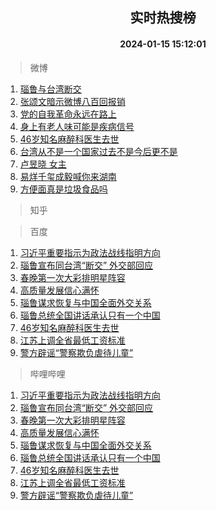 <div align="center"><h2>实时热搜榜</h2><h4>2024-01-15 15:12:01</h4></div>

> 微博  

1. [瑙鲁与台湾断交](https://s.weibo.com/weibo?q=%23%E7%91%99%E9%B2%81%E4%B8%8E%E5%8F%B0%E6%B9%BE%E6%96%AD%E4%BA%A4%23&t=31&band_rank=1&Refer=top)<br />
2. [张颂文暗示微博八百回报销](https://s.weibo.com/weibo?q=%E5%BC%A0%E9%A2%82%E6%96%87%E6%9A%97%E7%A4%BA%E5%BE%AE%E5%8D%9A%E5%85%AB%E7%99%BE%E5%9B%9E%E6%8A%A5%E9%94%80&t=31&band_rank=2&Refer=top)<br />
3. [党的自我革命永远在路上](https://s.weibo.com/weibo?q=%23%E5%85%9A%E7%9A%84%E8%87%AA%E6%88%91%E9%9D%A9%E5%91%BD%E6%B0%B8%E8%BF%9C%E5%9C%A8%E8%B7%AF%E4%B8%8A%23&t=31&band_rank=3&Refer=top)<br />
4. [身上有老人味可能是疾病信号](https://s.weibo.com/weibo?q=%23%E8%BA%AB%E4%B8%8A%E6%9C%89%E8%80%81%E4%BA%BA%E5%91%B3%E5%8F%AF%E8%83%BD%E6%98%AF%E7%96%BE%E7%97%85%E4%BF%A1%E5%8F%B7%23&t=31&band_rank=4&Refer=top)<br />
5. [46岁知名麻醉科医生去世](https://s.weibo.com/weibo?q=%2346%E5%B2%81%E7%9F%A5%E5%90%8D%E9%BA%BB%E9%86%89%E7%A7%91%E5%8C%BB%E7%94%9F%E5%8E%BB%E4%B8%96%23&t=31&band_rank=5&Refer=top)<br />
6. [台湾从不是一个国家过去不是今后更不是](https://s.weibo.com/weibo?q=%23%E5%8F%B0%E6%B9%BE%E4%BB%8E%E4%B8%8D%E6%98%AF%E4%B8%80%E4%B8%AA%E5%9B%BD%E5%AE%B6%E8%BF%87%E5%8E%BB%E4%B8%8D%E6%98%AF%E4%BB%8A%E5%90%8E%E6%9B%B4%E4%B8%8D%E6%98%AF%23&t=31&band_rank=6&Refer=top)<br />
7. [卢昱晓 女主](https://s.weibo.com/weibo?q=%E5%8D%A2%E6%98%B1%E6%99%93%20%E5%A5%B3%E4%B8%BB&t=31&band_rank=7&Refer=top)<br />
8. [易烊千玺成毅喊你来湖南](https://s.weibo.com/weibo?q=%E6%98%93%E7%83%8A%E5%8D%83%E7%8E%BA%E6%88%90%E6%AF%85%E5%96%8A%E4%BD%A0%E6%9D%A5%E6%B9%96%E5%8D%97&t=31&band_rank=8&Refer=top)<br />
9. [方便面真是垃圾食品吗](https://s.weibo.com/weibo?q=%23%E6%96%B9%E4%BE%BF%E9%9D%A2%E7%9C%9F%E6%98%AF%E5%9E%83%E5%9C%BE%E9%A3%9F%E5%93%81%E5%90%97%23&t=31&band_rank=9&Refer=top)<br />

> 知乎  


> 百度  

1. [习近平重要指示为政法战线指明方向](https://www.baidu.com/s?wd=%E4%B9%A0%E8%BF%91%E5%B9%B3%E9%87%8D%E8%A6%81%E6%8C%87%E7%A4%BA%E4%B8%BA%E6%94%BF%E6%B3%95%E6%88%98%E7%BA%BF%E6%8C%87%E6%98%8E%E6%96%B9%E5%90%91&sa=fyb_news&rsv_dl=fyb_news)<br />
2. [瑙鲁宣布同台湾“断交” 外交部回应](https://www.baidu.com/s?wd=%E7%91%99%E9%B2%81%E5%AE%A3%E5%B8%83%E5%90%8C%E5%8F%B0%E6%B9%BE%E2%80%9C%E6%96%AD%E4%BA%A4%E2%80%9D+%E5%A4%96%E4%BA%A4%E9%83%A8%E5%9B%9E%E5%BA%94&sa=fyb_news&rsv_dl=fyb_news)<br />
3. [春晚第一次大彩排明星阵容](https://www.baidu.com/s?wd=%E6%98%A5%E6%99%9A%E7%AC%AC%E4%B8%80%E6%AC%A1%E5%A4%A7%E5%BD%A9%E6%8E%92%E6%98%8E%E6%98%9F%E9%98%B5%E5%AE%B9&sa=fyb_news&rsv_dl=fyb_news)<br />
4. [高质量发展信心满怀](https://www.baidu.com/s?wd=%E9%AB%98%E8%B4%A8%E9%87%8F%E5%8F%91%E5%B1%95%E4%BF%A1%E5%BF%83%E6%BB%A1%E6%80%80&sa=fyb_news&rsv_dl=fyb_news)<br />
5. [瑙鲁谋求恢复与中国全面外交关系](https://www.baidu.com/s?wd=%E7%91%99%E9%B2%81%E8%B0%8B%E6%B1%82%E6%81%A2%E5%A4%8D%E4%B8%8E%E4%B8%AD%E5%9B%BD%E5%85%A8%E9%9D%A2%E5%A4%96%E4%BA%A4%E5%85%B3%E7%B3%BB&sa=fyb_news&rsv_dl=fyb_news)<br />
6. [瑙鲁总统全国讲话承认只有一个中国](https://www.baidu.com/s?wd=%E7%91%99%E9%B2%81%E6%80%BB%E7%BB%9F%E5%85%A8%E5%9B%BD%E8%AE%B2%E8%AF%9D%E6%89%BF%E8%AE%A4%E5%8F%AA%E6%9C%89%E4%B8%80%E4%B8%AA%E4%B8%AD%E5%9B%BD&sa=fyb_news&rsv_dl=fyb_news)<br />
7. [46岁知名麻醉科医生去世](https://www.baidu.com/s?wd=46%E5%B2%81%E7%9F%A5%E5%90%8D%E9%BA%BB%E9%86%89%E7%A7%91%E5%8C%BB%E7%94%9F%E5%8E%BB%E4%B8%96&sa=fyb_news&rsv_dl=fyb_news)<br />
8. [江苏上调全省最低工资标准](https://www.baidu.com/s?wd=%E6%B1%9F%E8%8B%8F%E4%B8%8A%E8%B0%83%E5%85%A8%E7%9C%81%E6%9C%80%E4%BD%8E%E5%B7%A5%E8%B5%84%E6%A0%87%E5%87%86&sa=fyb_news&rsv_dl=fyb_news)<br />
9. [警方辟谣“警察欺负虐待儿童”](https://www.baidu.com/s?wd=%E8%AD%A6%E6%96%B9%E8%BE%9F%E8%B0%A3%E2%80%9C%E8%AD%A6%E5%AF%9F%E6%AC%BA%E8%B4%9F%E8%99%90%E5%BE%85%E5%84%BF%E7%AB%A5%E2%80%9D&sa=fyb_news&rsv_dl=fyb_news)<br />

> 哔哩哔哩  

1. [习近平重要指示为政法战线指明方向](https://www.baidu.com/s?wd=%E4%B9%A0%E8%BF%91%E5%B9%B3%E9%87%8D%E8%A6%81%E6%8C%87%E7%A4%BA%E4%B8%BA%E6%94%BF%E6%B3%95%E6%88%98%E7%BA%BF%E6%8C%87%E6%98%8E%E6%96%B9%E5%90%91&sa=fyb_news&rsv_dl=fyb_news)<br />
2. [瑙鲁宣布同台湾“断交” 外交部回应](https://www.baidu.com/s?wd=%E7%91%99%E9%B2%81%E5%AE%A3%E5%B8%83%E5%90%8C%E5%8F%B0%E6%B9%BE%E2%80%9C%E6%96%AD%E4%BA%A4%E2%80%9D+%E5%A4%96%E4%BA%A4%E9%83%A8%E5%9B%9E%E5%BA%94&sa=fyb_news&rsv_dl=fyb_news)<br />
3. [春晚第一次大彩排明星阵容](https://www.baidu.com/s?wd=%E6%98%A5%E6%99%9A%E7%AC%AC%E4%B8%80%E6%AC%A1%E5%A4%A7%E5%BD%A9%E6%8E%92%E6%98%8E%E6%98%9F%E9%98%B5%E5%AE%B9&sa=fyb_news&rsv_dl=fyb_news)<br />
4. [高质量发展信心满怀](https://www.baidu.com/s?wd=%E9%AB%98%E8%B4%A8%E9%87%8F%E5%8F%91%E5%B1%95%E4%BF%A1%E5%BF%83%E6%BB%A1%E6%80%80&sa=fyb_news&rsv_dl=fyb_news)<br />
5. [瑙鲁谋求恢复与中国全面外交关系](https://www.baidu.com/s?wd=%E7%91%99%E9%B2%81%E8%B0%8B%E6%B1%82%E6%81%A2%E5%A4%8D%E4%B8%8E%E4%B8%AD%E5%9B%BD%E5%85%A8%E9%9D%A2%E5%A4%96%E4%BA%A4%E5%85%B3%E7%B3%BB&sa=fyb_news&rsv_dl=fyb_news)<br />
6. [瑙鲁总统全国讲话承认只有一个中国](https://www.baidu.com/s?wd=%E7%91%99%E9%B2%81%E6%80%BB%E7%BB%9F%E5%85%A8%E5%9B%BD%E8%AE%B2%E8%AF%9D%E6%89%BF%E8%AE%A4%E5%8F%AA%E6%9C%89%E4%B8%80%E4%B8%AA%E4%B8%AD%E5%9B%BD&sa=fyb_news&rsv_dl=fyb_news)<br />
7. [46岁知名麻醉科医生去世](https://www.baidu.com/s?wd=46%E5%B2%81%E7%9F%A5%E5%90%8D%E9%BA%BB%E9%86%89%E7%A7%91%E5%8C%BB%E7%94%9F%E5%8E%BB%E4%B8%96&sa=fyb_news&rsv_dl=fyb_news)<br />
8. [江苏上调全省最低工资标准](https://www.baidu.com/s?wd=%E6%B1%9F%E8%8B%8F%E4%B8%8A%E8%B0%83%E5%85%A8%E7%9C%81%E6%9C%80%E4%BD%8E%E5%B7%A5%E8%B5%84%E6%A0%87%E5%87%86&sa=fyb_news&rsv_dl=fyb_news)<br />
9. [警方辟谣“警察欺负虐待儿童”](https://www.baidu.com/s?wd=%E8%AD%A6%E6%96%B9%E8%BE%9F%E8%B0%A3%E2%80%9C%E8%AD%A6%E5%AF%9F%E6%AC%BA%E8%B4%9F%E8%99%90%E5%BE%85%E5%84%BF%E7%AB%A5%E2%80%9D&sa=fyb_news&rsv_dl=fyb_news)<br />
